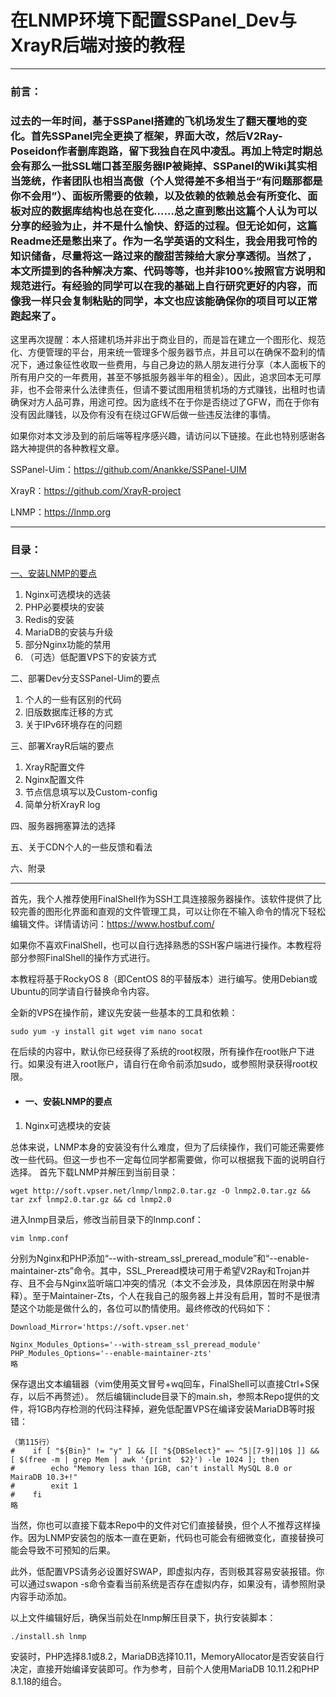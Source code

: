  # 在LNMP环境下配置SSPanel_Dev与XrayR后端对接的教程
---
### 前言：
### 过去的一年时间，基于SSPanel搭建的飞机场发生了翻天覆地的变化。首先SSPanel完全更换了框架，界面大改，然后V2Ray-Poseidon作者删库跑路，留下我独自在风中凌乱。再加上特定时期总会有那么一批SSL端口甚至服务器IP被毙掉、SSPanel的Wiki其实相当笼统，作者团队也相当高傲（个人觉得差不多相当于“有问题那都是你不会用”）、面板所需要的依赖，以及依赖的依赖总会有所变化、面板对应的数据库结构也总在变化……总之直到憋出这篇个人认为可以分享的经验为止，并不是什么愉快、舒适的过程。但无论如何，这篇Readme还是憋出来了。作为一名学英语的文科生，我会用我可怜的知识储备，尽量将这一路过来的酸甜苦辣给大家分享透彻。当然了，本文所提到的各种解决方案、代码等等，也并非100%按照官方说明和规范进行。有经验的同学可以在我的基础上自行研究更好的内容，而像我一样只会复制粘贴的同学，本文也应该能确保你的项目可以正常跑起来了。
这里再次提醒：本人搭建机场并非出于商业目的，而是旨在建立一个图形化、规范化、方便管理的平台，用来统一管理多个服务器节点，并且可以在确保不盈利的情况下，通过象征性收取一些费用，与自己身边的熟人朋友进行分享（本人面板下的所有用户交的一年费用，甚至不够抵服务器半年的租金）。因此，追求回本无可厚非，也不会带来什么法律责任，但请不要试图用租赁机场的方式赚钱，出租时也请确保对方人品可靠，用途可控。因为底线不在于你是否绕过了GFW，而在于你有没有因此赚钱，以及你有没有在绕过GFW后做一些违反法律的事情。

如果你对本文涉及到的前后端等程序感兴趣，请访问以下链接。在此也特别感谢各路大神提供的各种教程文章。

SSPanel-Uim：https://github.com/Anankke/SSPanel-UIM

XrayR：https://github.com/XrayR-project

LNMP：https://lnmp.org

---

### 目录：
[一、安装LNMP的要点](https://github.com/bbs3223474/LNMP-SSPanel_Dev-XrayR-Config/tree/main#%E4%B8%80%E5%AE%89%E8%A3%85lnmp%E7%9A%84%E8%A6%81%E7%82%B9)
   1. Nginx可选模块的选装
   2. PHP必要模块的安装
   3. Redis的安装
   4. MariaDB的安装与升级
   5. 部分Nginx功能的禁用
   6. （可选）低配置VPS下的安装方式

二、部署Dev分支SSPanel-Uim的要点
   
   1. 个人的一些有区别的代码
   2. 旧版数据库迁移的方式
   3. 关于IPv6环境存在的问题

三、部署XrayR后端的要点

   1. XrayR配置文件
   2. Nginx配置文件
   3. 节点信息填写以及Custom-config
   4. 简单分析XrayR log

四、服务器拥塞算法的选择

五、关于CDN个人的一些反馈和看法

六、附录

---

首先，我个人推荐使用FinalShell作为SSH工具连接服务器操作。该软件提供了比较完善的图形化界面和直观的文件管理工具，可以让你在不输入命令的情况下轻松编辑文件。详情请访问：https://www.hostbuf.com/

如果你不喜欢FinalShell，也可以自行选择熟悉的SSH客户端进行操作。本教程将部分参照FinalShell的操作方式进行。

本教程将基于RockyOS 8（即CentOS 8的平替版本）进行编写。使用Debian或Ubuntu的同学请自行替换命令内容。

全新的VPS在操作前，建议先安装一些基本的工具和依赖：
```
sudo yum -y install git wget vim nano socat
```

在后续的内容中，默认你已经获得了系统的root权限，所有操作在root账户下进行。如果没有进入root账户，请自行在命令前添加sudo，或参照附录获得root权限。

- #### 一、安装LNMP的要点
1. Nginx可选模块的安装

总体来说，LNMP本身的安装没有什么难度，但为了后续操作，我们可能还需要修改一些代码。但这一步也不一定每位同学都需要做，你可以根据我下面的说明自行选择。
首先下载LNMP并解压到当前目录：
```
wget http://soft.vpser.net/lnmp/lnmp2.0.tar.gz -O lnmp2.0.tar.gz && tar zxf lnmp2.0.tar.gz && cd lnmp2.0
```

进入lnmp目录后，修改当前目录下的lnmp.conf：
```
vim lnmp.conf
```

分别为Nginx和PHP添加“--with-stream_ssl_preread_module”和“--enable-maintainer-zts”命令。其中，SSL_Preread模块可用于希望V2Ray和Trojan并存、且不会与Nginx监听端口冲突的情况（本文不会涉及，具体原因在附录中解释）。至于Maintainer-Zts，个人在我自己的服务器上并没有启用，暂时不是很清楚这个功能是做什么的，各位可以酌情使用。最终修改的代码如下：
```
Download_Mirror='https://soft.vpser.net'

Nginx_Modules_Options='--with-stream_ssl_preread_module'
PHP_Modules_Options='--enable-maintainer-zts'
略
```

保存退出文本编辑器（vim使用英文冒号+wq回车，FinalShell可以直接Ctrl+S保存，以后不再赘述）。
然后编辑include目录下的main.sh，参照本Repo提供的文件，将1GB内存检测的代码注释掉，避免低配置VPS在编译安装MariaDB等时报错：
```
（第115行）
#    if [ "${Bin}" != "y" ] && [[ "${DBSelect}" =~ ^5|[7-9]|10$ ]] && [ $(free -m | grep Mem | awk '{print  $2}') -le 1024 ]; then
#        echo "Memory less than 1GB, can't install MySQL 8.0 or MairaDB 10.3+!"
#        exit 1
#    fi
略
```

当然，你也可以直接下载本Repo中的文件对它们直接替换，但个人不推荐这样操作。因为LNMP安装包的版本一直在更新，代码也可能会有细微变化，直接替换可能会导致不可预知的后果。

此外，低配置VPS请务必设置好SWAP，即虚拟内存，否则极其容易安装报错。你可以通过swapon -s命令查看当前系统是否存在虚拟内存，如果没有，请参照附录内容手动添加。

以上文件编辑好后，确保当前处在lnmp解压目录下，执行安装脚本：
```
./install.sh lnmp
```

安装时，PHP选择8.1或8.2，MariaDB选择10.11，MemoryAllocator是否安装自行决定，直接开始编译安装即可。作为参考，目前个人使用MariaDB 10.11.2和PHP 8.1.18的组合。
